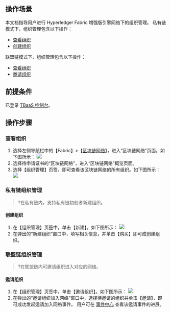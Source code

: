 ## 操作场景
本文档指导用户进行 Hyperledger Fabric 增强版引擎网络下的组织管理。
私有链模式下，组织管理包含以下操作：
- [查看组织](#find)
- [创建组织](#create)

联盟链模式下，组织管理包含以下操作：
- [查看组织](#find)
- [邀请组织](#invite)

## 前提条件
已登录 [TBaaS 控制台](https://console.cloud.tencent.com/tbaas)。


## 操作步骤

### 查看组织<span id="find"></span>
1. 选择左侧导航栏中的【Fabric】>【[区块链网络](https://console.cloud.tencent.com/tbaas/fabric/deploy)】，进入“区块链网络”页面。如下图所示：
![](https://main.qcloudimg.com/raw/d8996c983998366dbd40495a787d3ad0.png)
2. 选择待申请证书的“区块链网络”，进入“区块链网络”概览页面。
3. 选择【组织管理】页签，即可查看该区块链网络的所有组织。如下图所示：
![](https://main.qcloudimg.com/raw/75d3257b813a6b87d3be6e1f86c9b082.png)


### 私有链组织管理
>?在私有链内，支持私有链初创者新建组织。
>
#### 创建组织<span id="create"></span>
1. 在【组织管理】页签中，单击【新建】。如下图所示：
![](https://main.qcloudimg.com/raw/b953859fb3e592384aa539cb48508272.png)
2. 在弹出的“新建组织”窗口中，填写相关信息，并单击【购买】即可成创建组织。


### 联盟链组织管理
>?在联盟链内可邀请组织进入对应的网络。
>
#### 邀请组织 <span id="invite"></span>
1. 在【组织管理】页签中，单击【邀请组织】。如下图所示：
![](https://main.qcloudimg.com/raw/125adf3645ff6b2a0a64b9965190cf0e.png)
2. 在弹出的“邀请组织加入网络”窗口中，选择待邀请的组织并单击【邀请】，即可成功发起邀请加入网络事件。
用户可在 [事件中心](https://console.cloud.tencent.com/tbaas/event) 查看该邀请事件的进展。
